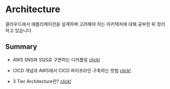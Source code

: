 # Architecture

클라우드에서 애플리케이션을 설계하며 고려해야 하는 아키텍처에 대해 공부한 뒤 정리하고 있습니다.

## Summary

- AWS SNS와 SQS로 구현하는 디커플링 [click!](https://github.com/Ohjiwoo-lab/TIL/blob/main/Architecture/Decoupling.md)

- CICD 개념과 AWS에서 CICD 파이프라인 구축하는 방법 [click!](https://github.com/Ohjiwoo-lab/TIL/blob/main/Architecture/CICD.md)

- 3 Tier Architecture란? [click!](https://github.com/Ohjiwoo-lab/TIL/blob/main/Architecture/3_Tier_Architecture.md)
